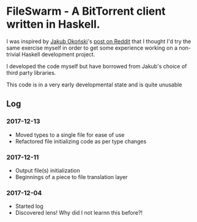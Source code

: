 # FileSwarm - A BitTorrent client written in Haskell.

I was inspired by [Jakub Okoński](https://github.com/farnoy)'s [post on Reddit](https://www.reddit.com/r/haskell/comments/3nr24c/writing_a_bittorrent_client_in_haskell_1/) that I thought I'd try the same exercise myself in order to get some experience working on a non-trivial Haskell development project.

I developed the code myself but have borrowed from Jakub's choice of third party libraries.

This code is in a very early developmental state and is quite unusable


## Log

### 2017-12-13
- Moved types to a single file for ease of use
- Refactored file initializing code as per type changes

### 2017-12-11
- Output file(s) initialization
- Beginnings of a piece to file translation layer

### 2017-12-04
- Started log
- Discovered lens! Why did I not learnn this before?!
